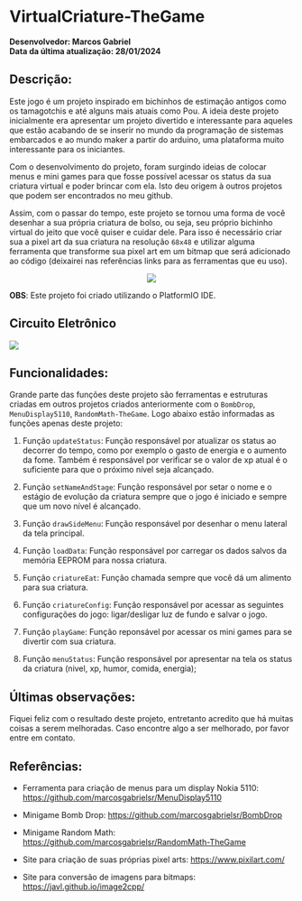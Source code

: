 # VirtualCriature-TheGame

**Desenvolvedor: Marcos Gabriel** <br>
**Data da última atualização: 28/01/2024**

## Descrição:
Este jogo é um projeto inspirado em bichinhos de estimação antigos como os tamagotchis e até alguns mais atuais como Pou. A ideia deste projeto inicialmente era apresentar um projeto divertido e interessante para aqueles que estão acabando de se inserir no mundo da programação de sistemas embarcados e ao mundo maker a partir do arduino, uma plataforma muito interessante para os iniciantes.

Com o desenvolvimento do projeto, foram surgindo ideias de colocar menus e mini games para que fosse possível acessar os status da sua criatura virtual e poder brincar com ela. Isto deu origem à outros projetos que podem ser encontrados no meu github.

Assim, com o passar do tempo, este projeto se tornou uma forma de você desenhar a sua própria criatura de bolso, ou seja, seu próprio bichinho virtual do jeito que você quiser e cuidar dele. Para isso é necessário criar sua a pixel art da sua criatura na resolução `68x48` e utilizar alguma ferramenta que transforme sua pixel art em um bitmap que será adicionado ao código (deixairei nas referências links para as ferramentas que eu uso).

<center>
    <img src='https://cdn.discordapp.com/attachments/1204547033265086514/1204547112826830868/home.jpeg?ex=65d520eb&is=65c2abeb&hm=7a45360fb5e7b1a18a67f4ee6b9da6e717981697d9d919ec09b7e3200f71034a&'>
</center>

**OBS**: Este projeto foi criado utilizando o PlatformIO IDE.

## Circuito Eletrônico
<img src="https://cdn.discordapp.com/attachments/1153711382336909332/1163203943237689404/image.png?ex=653eb917&is=652c4417&hm=aafb61461d30b2c1abee0a6c10e71c59c9cdcf73e34c3c1c1630b3395ad9d880&" />

## Funcionalidades:
Grande parte das funções deste projeto são ferramentas e estruturas criadas em outros projetos criados anteriormente com o `BombDrop`, `MenuDisplay5110`, `RandomMath-TheGame`. Logo abaixo estão informadas as funções apenas deste projeto:

1. Função `updateStatus`:
Função responsável por atualizar os status ao decorrer do tempo, como por exemplo o gasto de energia e o aumento da fome. Também é responsável por verificar se o valor de xp atual é o suficiente para que o próximo nível seja alcançado.

2. Função `setNameAndStage`:
Função responsável por setar o nome e o estágio de evolução da criatura sempre que o jogo é iniciado e sempre que um novo nível é alcançado.

3. Função `drawSideMenu`:
Função responsável por desenhar o menu lateral da tela principal.

4. Função `loadData`:
Função responsável por carregar os dados salvos da memória EEPROM para nossa criatura.

5. Função `criatureEat`:
Função chamada sempre que você dá um alimento para sua criatura.

6. Função `criatureConfig`:
Função responsável por acessar as seguintes configurações do jogo: ligar/desligar luz de fundo e salvar o jogo.

7. Função `playGame`:
Função reponsável por acessar os mini games para se divertir com sua criatura.

8. Função `menuStatus`:
Função responsável por apresentar na tela os status da criatura (nivel, xp, humor, comida, energia);

## Últimas observações:
Fiquei feliz com o resultado deste projeto, entretanto acredito que há muitas coisas a serem melhoradas. Caso encontre algo a ser melhorado, por favor entre em contato.

## Referências:

- Ferramenta para criação de menus para um display Nokia 5110: https://github.com/marcosgabrielsr/MenuDisplay5110

- Minigame Bomb Drop: https://github.com/marcosgabrielsr/BombDrop

- Minigame Random Math: https://github.com/marcosgabrielsr/RandomMath-TheGame

- Site para criação de suas próprias pixel arts: https://www.pixilart.com/

- Site para conversão de imagens para bitmaps: https://javl.github.io/image2cpp/